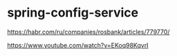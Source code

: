 # spring-config-service

https://habr.com/ru/companies/rosbank/articles/779770/

https://www.youtube.com/watch?v=EKoq98KqvrI
